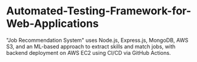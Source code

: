 # Automated-Testing-Framework-for-Web-Applications
"Job Recommendation System" uses Node.js, Express.js, MongoDB, AWS S3, and an ML-based approach to extract skills and match jobs, with backend deployment on AWS EC2 using CI/CD via GitHub Actions.
